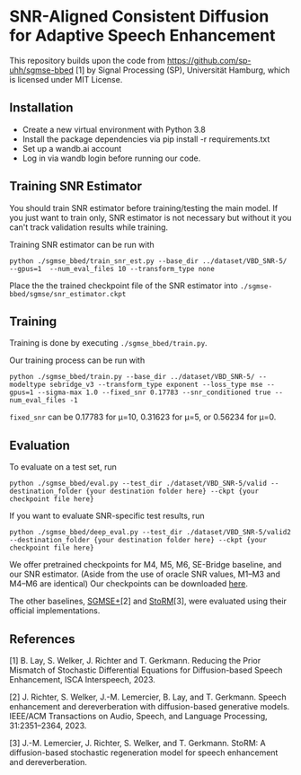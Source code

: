 SNR-Aligned Consistent Diffusion for Adaptive Speech Enhancement
================================================================

This repository builds upon the code from https://github.com/sp-uhh/sgmse-bbed [1] by Signal Processing (SP), Universität Hamburg, which is licensed under MIT License.

Installation
------------
- Create a new virtual environment with Python 3.8
- Install the package dependencies via pip install -r requirements.txt
- Set up a wandb.ai account
- Log in via wandb login before running our code.

Training SNR Estimator
--------
You should train SNR estimator before training/testing the main model.
If you just want to train only, SNR estimator is not necessary but without it you can't track validation results while training.

Training SNR estimator can be run with 
```
python ./sgmse_bbed/train_snr_est.py --base_dir ../dataset/VBD_SNR-5/ --gpus=1  --num_eval_files 10 --transform_type none
```

Place the the trained checkpoint file of the SNR estimator into `./sgmse-bbed/sgmse/snr_estimator.ckpt`

Training
--------
Training is done by executing `./sgmse_bbed/train.py`.

Our training process can be run with
```
python ./sgmse_bbed/train.py --base_dir ../dataset/VBD_SNR-5/ --modeltype sebridge_v3 --transform_type exponent --loss_type mse --gpus=1 --sigma-max 1.0 --fixed_snr 0.17783 --snr_conditioned true --num_eval_files -1
```

`fixed_snr` can be 0.17783 for μ=10, 0.31623 for μ=5, or 0.56234 for μ=0.


Evaluation
----------
To evaluate on a test set, run
```
python ./sgmse_bbed/eval.py --test_dir ./dataset/VBD_SNR-5/valid --destination_folder {your destination folder here} --ckpt {your checkpoint file here}
```

If you want to evaluate SNR-specific test results, run
```
python ./sgmse_bbed/deep_eval.py --test_dir ./dataset/VBD_SNR-5/valid2 --destination_folder {your destination folder here} --ckpt {your checkpoint file here}
```

We offer pretrained checkpoints for M4, M5, M6, SE-Bridge baseline, and our SNR estimator. (Aside from the use of oracle SNR values, M1–M3 and M4–M6 are identical)
Our checkpoints can be downloaded [here](https://drive.google.com/drive/folders/12xatVSNG1mhjGSW9vppM8AGibo-HKCwK?usp=sharing).

The other baselines, [SGMSE+](https://github.com/sp-uhh/sgmse)[2] and [StoRM](https://github.com/sp-uhh/storm)[3], were evaluated using their official implementations.

References
----------
[1] B. Lay, S. Welker, J. Richter and T. Gerkmann. Reducing the Prior Mismatch of Stochastic Differential Equations for Diffusion-based Speech Enhancement, ISCA Interspeech, 2023.

[2] J. Richter, S. Welker, J.-M. Lemercier, B. Lay, and T. Gerkmann. Speech enhancement and dereverberation with diffusion-based generative models. IEEE/ACM Transactions on Audio, Speech, and Language Processing, 31:2351–2364, 2023.

[3] J.-M. Lemercier, J. Richter, S. Welker, and T. Gerkmann. StoRM: A diffusion-based stochastic regeneration model for speech enhancement and dereverberation.

